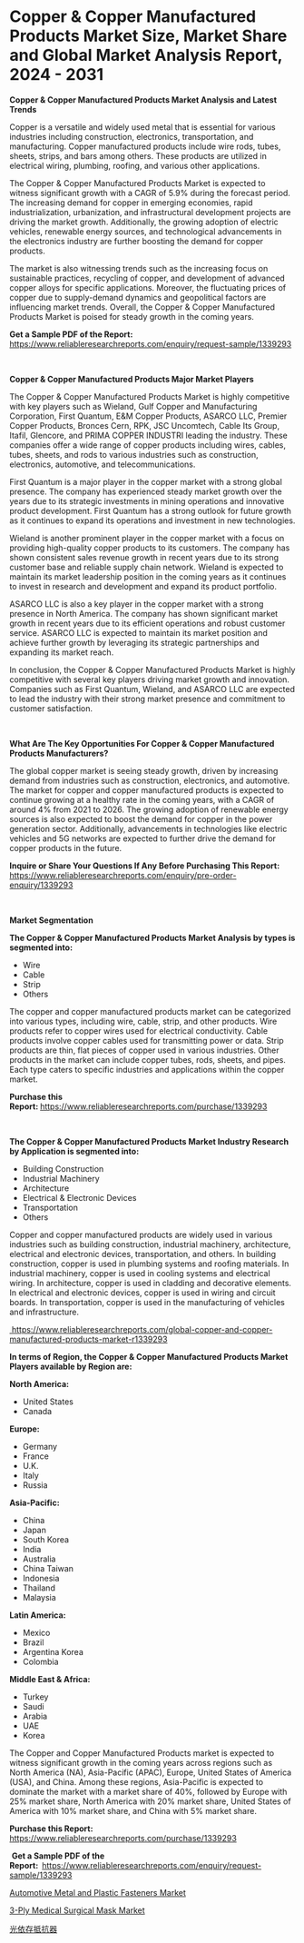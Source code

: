 <p><h1>Copper & Copper Manufactured Products Market Size, Market Share and Global Market Analysis Report, 2024 - 2031</h1></p><p><strong>Copper & Copper Manufactured Products Market Analysis and Latest Trends</strong></p>
<p><p>Copper is a versatile and widely used metal that is essential for various industries including construction, electronics, transportation, and manufacturing. Copper manufactured products include wire rods, tubes, sheets, strips, and bars among others. These products are utilized in electrical wiring, plumbing, roofing, and various other applications.</p><p>The Copper & Copper Manufactured Products Market is expected to witness significant growth with a CAGR of 5.9% during the forecast period. The increasing demand for copper in emerging economies, rapid industrialization, urbanization, and infrastructural development projects are driving the market growth. Additionally, the growing adoption of electric vehicles, renewable energy sources, and technological advancements in the electronics industry are further boosting the demand for copper products.</p><p>The market is also witnessing trends such as the increasing focus on sustainable practices, recycling of copper, and development of advanced copper alloys for specific applications. Moreover, the fluctuating prices of copper due to supply-demand dynamics and geopolitical factors are influencing market trends. Overall, the Copper & Copper Manufactured Products Market is poised for steady growth in the coming years.</p></p>
<p><strong>Get a Sample PDF of the Report:&nbsp;</strong> <a href="https://www.reliableresearchreports.com/enquiry/request-sample/1339293">https://www.reliableresearchreports.com/enquiry/request-sample/1339293</a></p>
<p>&nbsp;</p>
<p><strong>Copper & Copper Manufactured Products Major Market Players</strong></p>
<p><p>The Copper & Copper Manufactured Products Market is highly competitive with key players such as Wieland, Gulf Copper and Manufacturing Corporation, First Quantum, E&M Copper Products, ASARCO LLC, Premier Copper Products, Bronces Cern, RPK, JSC Uncomtech, Cable Its Group, Itafil, Glencore, and PRIMA COPPER INDUSTRI leading the industry. These companies offer a wide range of copper products including wires, cables, tubes, sheets, and rods to various industries such as construction, electronics, automotive, and telecommunications.</p><p>First Quantum is a major player in the copper market with a strong global presence. The company has experienced steady market growth over the years due to its strategic investments in mining operations and innovative product development. First Quantum has a strong outlook for future growth as it continues to expand its operations and investment in new technologies.</p><p>Wieland is another prominent player in the copper market with a focus on providing high-quality copper products to its customers. The company has shown consistent sales revenue growth in recent years due to its strong customer base and reliable supply chain network. Wieland is expected to maintain its market leadership position in the coming years as it continues to invest in research and development and expand its product portfolio.</p><p>ASARCO LLC is also a key player in the copper market with a strong presence in North America. The company has shown significant market growth in recent years due to its efficient operations and robust customer service. ASARCO LLC is expected to maintain its market position and achieve further growth by leveraging its strategic partnerships and expanding its market reach.</p><p>In conclusion, the Copper & Copper Manufactured Products Market is highly competitive with several key players driving market growth and innovation. Companies such as First Quantum, Wieland, and ASARCO LLC are expected to lead the industry with their strong market presence and commitment to customer satisfaction.</p></p>
<p>&nbsp;</p>
<p><strong>What Are The Key Opportunities For Copper & Copper Manufactured Products Manufacturers?</strong></p>
<p><p>The global copper market is seeing steady growth, driven by increasing demand from industries such as construction, electronics, and automotive. The market for copper and copper manufactured products is expected to continue growing at a healthy rate in the coming years, with a CAGR of around 4% from 2021 to 2026. The growing adoption of renewable energy sources is also expected to boost the demand for copper in the power generation sector. Additionally, advancements in technologies like electric vehicles and 5G networks are expected to further drive the demand for copper products in the future.</p></p>
<p><strong>Inquire or Share Your Questions If Any Before Purchasing This Report:</strong> <a href="https://www.reliableresearchreports.com/enquiry/pre-order-enquiry/1339293">https://www.reliableresearchreports.com/enquiry/pre-order-enquiry/1339293</a></p>
<p>&nbsp;</p>
<p><strong>Market Segmentation</strong></p>
<p><strong>The Copper & Copper Manufactured Products Market Analysis by types is segmented into:</strong></p>
<p><ul><li>Wire</li><li>Cable</li><li>Strip</li><li>Others</li></ul></p>
<p><p>The copper and copper manufactured products market can be categorized into various types, including wire, cable, strip, and other products. Wire products refer to copper wires used for electrical conductivity. Cable products involve copper cables used for transmitting power or data. Strip products are thin, flat pieces of copper used in various industries. Other products in the market can include copper tubes, rods, sheets, and pipes. Each type caters to specific industries and applications within the copper market.</p></p>
<p><strong>Purchase this Report:&nbsp;</strong><a href="https://www.reliableresearchreports.com/purchase/1339293">https://www.reliableresearchreports.com/purchase/1339293</a></p>
<p>&nbsp;</p>
<p><strong>The Copper & Copper Manufactured Products Market Industry Research by Application is segmented into:</strong></p>
<p><ul><li>Building Construction</li><li>Industrial Machinery</li><li>Architecture</li><li>Electrical & Electronic Devices</li><li>Transportation</li><li>Others</li></ul></p>
<p><p>Copper and copper manufactured products are widely used in various industries such as building construction, industrial machinery, architecture, electrical and electronic devices, transportation, and others. In building construction, copper is used in plumbing systems and roofing materials. In industrial machinery, copper is used in cooling systems and electrical wiring. In architecture, copper is used in cladding and decorative elements. In electrical and electronic devices, copper is used in wiring and circuit boards. In transportation, copper is used in the manufacturing of vehicles and infrastructure.</p></p>
<p><a href="https://www.reliableresearchreports.com/global-copper-and-copper-manufactured-products-market-r1339293">&nbsp;https://www.reliableresearchreports.com/global-copper-and-copper-manufactured-products-market-r1339293</a></p>
<p><strong>In terms of Region, the Copper & Copper Manufactured Products Market Players available by Region are:</strong></p>
<p>
    <p> <strong> North America: </strong>
        <ul>
            <li>United States</li>
            <li>Canada</li>
        </ul>
        </p> 
    <p> <strong> Europe: </strong>
        <ul>
            <li>Germany</li>
            <li>France</li>
            <li>U.K.</li>
            <li>Italy</li>
            <li>Russia</li>
        </ul>
        </p> 
    <p> <strong> Asia-Pacific: </strong>
        <ul>
            <li>China</li>
            <li>Japan</li>
            <li>South Korea</li>
            <li>India</li>
            <li>Australia</li>
            <li>China Taiwan</li>
            <li>Indonesia</li>
            <li>Thailand</li>
            <li>Malaysia</li>
        </ul>
        </p> 
    <p> <strong> Latin America: </strong>
        <ul>
            <li>Mexico</li>
            <li>Brazil</li>
            <li>Argentina Korea</li>
            <li>Colombia</li>
        </ul>
        </p> 
    <p> <strong> Middle East & Africa: </strong>
        <ul>
            <li>Turkey</li>
            <li>Saudi</li>
            <li>Arabia</li>
            <li>UAE</li>
            <li>Korea</li>
        </ul>
    </p>
    </p>
<p><p>The Copper and Copper Manufactured Products market is expected to witness significant growth in the coming years across regions such as North America (NA), Asia-Pacific (APAC), Europe, United States of America (USA), and China. Among these regions, Asia-Pacific is expected to dominate the market with a market share of 40%, followed by Europe with 25% market share, North America with 20% market share, United States of America with 10% market share, and China with 5% market share.</p></p>
<p><strong>Purchase this Report: </strong><a href="https://www.reliableresearchreports.com/purchase/1339293">https://www.reliableresearchreports.com/purchase/1339293</a></p>
<p>&nbsp;<strong>Get a Sample PDF of the Report:&nbsp;&nbsp;</strong><a href="https://www.reliableresearchreports.com/enquiry/request-sample/1339293">https://www.reliableresearchreports.com/enquiry/request-sample/1339293</a></p>
<p><strong></strong></p>
<p><p><a href="https://github.com/rahu1506/Market-Research-Report-List-4/blob/main/automotive-metal-and-plastic-fasteners-market.md">Automotive Metal and Plastic Fasteners Market</a></p><p><a href="https://view.publitas.com/reportprime-1/3-ply-medical-surgical-mask-market-research-report-includes-analysis-on-market-size-share-and-growth-rate-at-14-8-cagr-forecasted-from-2024-to-2031/">3-Ply Medical Surgical Mask Market</a></p><p><a href="https://github.com/deonnorth8/Market-Research-Report-List-1/blob/main/2804752124260.md">光依存抵抗器</a></p></p>
